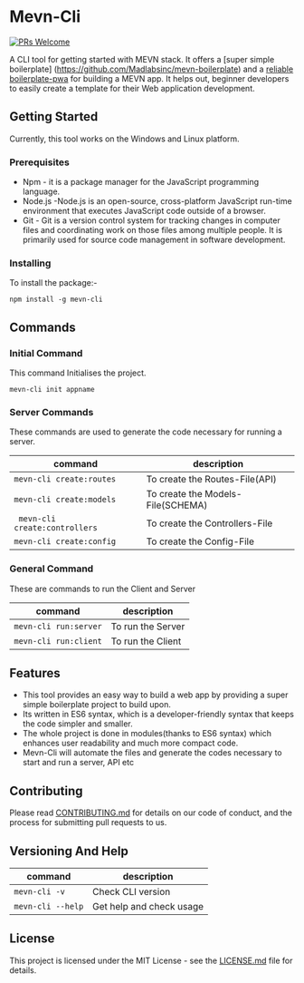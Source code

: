 # Mevn-Cli
[![PRs Welcome](https://img.shields.io/badge/PRs-welcome-brightgreen.svg?style=flat-square)](http://makeapullrequest.com)

A CLI tool for getting started with MEVN stack. It offers a [super simple boilerplate]
(https://github.com/Madlabsinc/mevn-boilerplate) and a [reliable boilerplate-pwa](https://github.com/Madlabsinc/mevn-pwa-boilerplate) for building a MEVN app. It helps out, beginner developers to easily create a template for their Web application development.

## Getting Started

 Currently, this tool works on the Windows and Linux platform.


### Prerequisites

- Npm - it is a package manager for the JavaScript programming language.
- Node.js -Node.js is an open-source, cross-platform JavaScript run-time environment that executes JavaScript code outside of a browser.
- Git - Git is a version control system for tracking changes in computer files and coordinating work on those files among multiple people. It is primarily used for source code management in software development.

### Installing

To install the package:-
```
npm install -g mevn-cli
```

## Commands




### Initial Command

This command Initialises the project.

```
mevn-cli init appname
```

### Server Commands

These commands are used to generate the code necessary for running a server.

| command | description |
| ------- | ----------- |
|``` mevn-cli create:routes ``` | To create the Routes-File(API) |
|``` mevn-cli create:models ``` | To create the Models-File(SCHEMA) |
|``` mevn-cli create:controllers``` |  To create the Controllers-File |
| ```mevn-cli create:config ``` | To create the Config-File |


### General Command
 
 These are  commands to run the Client and Server

| command | description |                                                                                                
| -------------- |  ---------------- |
| ```mevn-cli run:server``` | To run the Server |
| ```mevn-cli run:client``` | To run the Client |


## Features

- This tool provides an easy way to build a web app by providing a super simple boilerplate project to build upon.  
- Its written in ES6 syntax, which is a developer-friendly syntax that keeps the code simpler and smaller.
- The whole project is done in modules(thanks to ES6 syntax) which enhances user readability and much more compact code.  
- Mevn-Cli will automate the files and generate the codes necessary to start and run a server, API etc


## Contributing

Please read [CONTRIBUTING.md](https://gist.github.com/PurpleBooth/b24679402957c63ec426) for details on our code of conduct, and the process for submitting pull requests to us.

## Versioning And Help

| command | description
| --- | --- |
| ```mevn-cli -v``` | Check CLI version |
|``` mevn-cli --help ``` | Get help and check usage |

## License

This project is licensed under the MIT License - see the [LICENSE.md](LICENSE.md) file for details.
